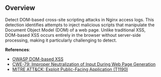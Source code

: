 ## Overview

Detect DOM-based cross-site scripting attacks in Nginx access logs. This detection identifies attempts to inject malicious scripts that manipulate the Document Object Model (DOM) of a web page. Unlike traditional XSS, DOM-based XSS occurs entirely in the browser without server-side processing, making it particularly challenging to detect.

**References**:
- [OWASP DOM-based XSS](https://owasp.org/www-community/attacks/DOM_Based_XSS)
- [CWE-79: Improper Neutralization of Input During Web Page Generation](https://cwe.mitre.org/data/definitions/79.html)
- [MITRE ATT&CK: Exploit Public-Facing Application (T1190)](https://attack.mitre.org/techniques/T1190/) 